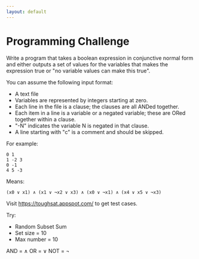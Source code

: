 ```yaml
---
layout: default
---
```


# Programming Challenge

Write a program that takes a boolean expression in conjunctive normal form and
either outputs a set of values for the variables that makes the expression true
or "no variable values can make this true".

You can assume the following input format:

 * A text file
 * Variables are represented by integers starting at zero.
 * Each line in the file is a clause; the clauses are all ANDed together.
 * Each item in a line is a variable or a negated variable; these are ORed
   together within a clause.
 * "-N" indicates the variable N is negated in that clause.
 * A line starting with "c" is a comment and should be skipped.

For example:

```
0 1
1 -2 3
0 -1
4 5 -3
```

Means:

```
(x0 ∨ x1) ∧ (x1 ∨ ¬x2 ∨ x3) ∧ (x0 ∨ ¬x1) ∧ (x4 ∨ x5 ∨ ¬x3)
```

Visit https://toughsat.appspot.com/ to get test cases.

Try:

 * Random Subset Sum
 * Set size = 10
 * Max number = 10

AND = ∧
OR  = ∨ 
NOT = ¬ 
